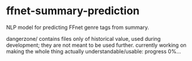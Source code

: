 # ffnet-summary-prediction
NLP model for predicting FFnet genre tags from summary.

dangerzone/ contains files only of historical value, used during development; they are not meant to be used further. 
currently working on making the whole thing actually understandable/usable: progress 0%...
